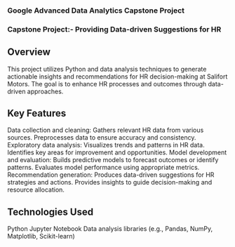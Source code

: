 ### Google Advanced Data Analytics Capstone Project
### Capstone Project:- Providing Data-driven Suggestions for HR

## Overview

This project utilizes Python and data analysis techniques to generate actionable insights and recommendations for HR decision-making at Salifort Motors.
The goal is to enhance HR processes and outcomes through data-driven approaches.

## Key Features

Data collection and cleaning:
Gathers relevant HR data from various sources.
Preprocesses data to ensure accuracy and consistency.
Exploratory data analysis:
Visualizes trends and patterns in HR data.
Identifies key areas for improvement and opportunities.
Model development and evaluation:
Builds predictive models to forecast outcomes or identify patterns.
Evaluates model performance using appropriate metrics.
Recommendation generation:
Produces data-driven suggestions for HR strategies and actions.
Provides insights to guide decision-making and resource allocation.


## Technologies Used

Python
Jupyter Notebook
Data analysis libraries (e.g., Pandas, NumPy, Matplotlib, Scikit-learn)
